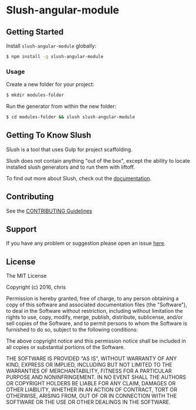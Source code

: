 # Slush-angular-module


## Getting Started

Install `slush-angular-module` globally:

```bash
$ npm install -g slush-angular-module
```

### Usage

Create a new folder for your project:

```bash
$ mkdir modules-folder
```

Run the generator from within the new folder:

```bash
$ cd modules-folder && slush slush-angular-module
```

## Getting To Know Slush

Slush is a tool that uses Gulp for project scaffolding.

Slush does not contain anything "out of the box", except the ability to locate installed slush generators and to run them with liftoff.

To find out more about Slush, check out the [documentation](https://github.com/slushjs/slush).

## Contributing

See the [CONTRIBUTING Guidelines](https://github.com/poppahorse/slush-angular-module/blob/master/CONTRIBUTING.md)

## Support
If you have any problem or suggestion please open an issue [here](https://github.com/poppahorse/slush-angular-module/issues).

## License 

The MIT License

Copyright (c) 2016, chris

Permission is hereby granted, free of charge, to any person
obtaining a copy of this software and associated documentation
files (the "Software"), to deal in the Software without
restriction, including without limitation the rights to use,
copy, modify, merge, publish, distribute, sublicense, and/or sell
copies of the Software, and to permit persons to whom the
Software is furnished to do so, subject to the following
conditions:

The above copyright notice and this permission notice shall be
included in all copies or substantial portions of the Software.

THE SOFTWARE IS PROVIDED "AS IS", WITHOUT WARRANTY OF ANY KIND,
EXPRESS OR IMPLIED, INCLUDING BUT NOT LIMITED TO THE WARRANTIES
OF MERCHANTABILITY, FITNESS FOR A PARTICULAR PURPOSE AND
NONINFRINGEMENT. IN NO EVENT SHALL THE AUTHORS OR COPYRIGHT
HOLDERS BE LIABLE FOR ANY CLAIM, DAMAGES OR OTHER LIABILITY,
WHETHER IN AN ACTION OF CONTRACT, TORT OR OTHERWISE, ARISING
FROM, OUT OF OR IN CONNECTION WITH THE SOFTWARE OR THE USE OR
OTHER DEALINGS IN THE SOFTWARE.

